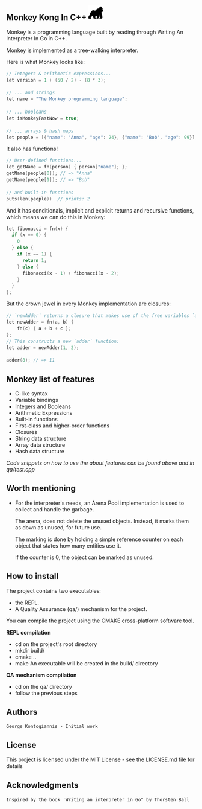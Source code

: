 ## Monkey Kong In C++   <img src="conf/gorilla-facing-right.png" width="40">
Monkey is a programming language built by reading through Writing An Interpreter In Go in C++.

Monkey is implemented as a tree-walking interpreter.

Here is what Monkey looks like:

```c++
// Integers & arithmetic expressions...
let version = 1 + (50 / 2) - (8 * 3);

// ... and strings
let name = "The Monkey programming language";

// ... booleans
let isMonkeyFastNow = true;

// ... arrays & hash maps
let people = [{"name": "Anna", "age": 24}, {"name": "Bob", "age": 99}];
```

It also has functions!

```c++
// User-defined functions...
let getName = fn(person) { person["name"]; };
getName(people[0]); // => "Anna"
getName(people[1]); // => "Bob"

// and built-in functions
puts(len(people))  // prints: 2
```

And it has conditionals, implicit and explicit returns and recursive functions, which means we can do this in Monkey:

```c++
let fibonacci = fn(x) {
  if (x == 0) {
    0
  } else {
    if (x == 1) {
      return 1;
    } else {
      fibonacci(x - 1) + fibonacci(x - 2);
    }
  }
};
```

But the crown jewel in every Monkey implementation are closures:

```c++
// `newAdder` returns a closure that makes use of the free variables `a` and `b`:
let newAdder = fn(a, b) {
    fn(c) { a + b + c };
};
// This constructs a new `adder` function:
let adder = newAdder(1, 2);

adder(8); // => 11
```

## Monkey list of features

* C-like syntax
* Variable bindings
* Integers and Booleans
* Arithmetic Expressions
* Built-in functions
* First-class and higher-order functions
* Closures
* String data structure
* Array data structure
* Hash data structure

*Code snippets on how to use the about features can be found above and in qa/test.cpp*

## Worth mentioning
* For the interpreter's needs, an Arena Pool implementation is used to collect and handle the garbage.

  The arena, does not delete the unused objects. Instead, it marks them as down as unused, for future use.
  
  The marking is done by holding a simple reference counter on each object that states how many entities use it.
  
  If the counter is 0, the object can be marked as unused.
  

## How to install
The project contains two executables:
* the REPL.
* A Quality Assurance (qa/) mechanism for the project.

 You can compile the project using the CMAKE cross-platform software tool.
 
__REPL compilation__
* cd on the project's root directory
* mkdir build/
* cmake ..
* make
An executable will be created in the build/ directory

__QA mechanism compilation__
* cd on the qa/ directory
* follow the previous steps


## Authors

    George Kontogiannis - Initial work

## License

This project is licensed under the MIT License - see the LICENSE.md file for details

## Acknowledgments
    Inspired by the book 'Writing an interpreter in Go" by Thorsten Ball
